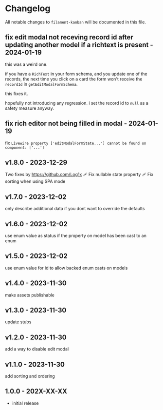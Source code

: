 # Changelog

All notable changes to `filament-kanban` will be documented in this file.

## fix edit modal not receving record id after updating another model if a richtext is present - 2024-01-19

this was a weird one.

if you have a `RichText` in your form schema, and you update one of the records, the next time you click on a card the form won't receive the `recordId` in `getEditModalFormSchema`.

this fixes it.

hopefully not introducing any regression. i set the record id to `null` as a safety measure anyway.

## fix rich editor not being filled in modal - 2024-01-19

fix `Livewire property ['editModalFormState...'] cannot be found on component: ['...']`

## v1.8.0 - 2023-12-29

Two fixes by https://github.com/Log1x
🩹 Fix nullable state property
🩹 Fix sorting when using SPA mode

## v1.7.0 - 2023-12-02

only describe additional data if you dont want to override the defaults

## v1.6.0 - 2023-12-02

use enum value as status if the property on model has been cast to an enum

## v1.5.0 - 2023-12-02

use enum value for id to allow backed enum casts on models

## v1.4.0 - 2023-11-30

make assets publishable

## v1.3.0 - 2023-11-30

update stubs

## v1.2.0 - 2023-11-30

add a way to disable edit modal

## v1.1.0 - 2023-11-30

add sorting and ordering

## 1.0.0 - 202X-XX-XX

- initial release
